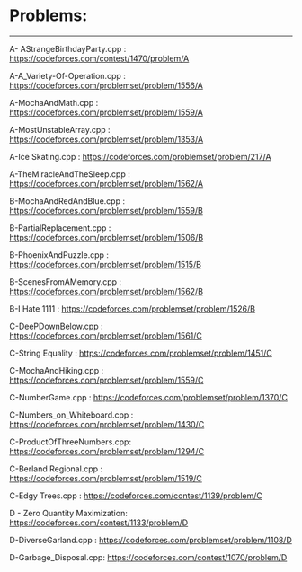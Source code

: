 # Problems:

---

A- AStrangeBirthdayParty.cpp : https://codeforces.com/contest/1470/problem/A

A-A_Variety-Of-Operation.cpp : https://codeforces.com/problemset/problem/1556/A

A-MochaAndMath.cpp : https://codeforces.com/problemset/problem/1559/A

A-MostUnstableArray.cpp : https://codeforces.com/problemset/problem/1353/A

A-Ice Skating.cpp : https://codeforces.com/problemset/problem/217/A

A-TheMiracleAndTheSleep.cpp : https://codeforces.com/problemset/problem/1562/A

B-MochaAndRedAndBlue.cpp : https://codeforces.com/problemset/problem/1559/B

B-PartialReplacement.cpp :  https://codeforces.com/problemset/problem/1506/B

B-PhoenixAndPuzzle.cpp : https://codeforces.com/problemset/problem/1515/B

B-ScenesFromAMemory.cpp :  https://codeforces.com/problemset/problem/1562/B

B-I Hate 1111 : https://codeforces.com/problemset/problem/1526/B

C-DeePDownBelow.cpp : https://codeforces.com/problemset/problem/1561/C

C-String Equality : https://codeforces.com/problemset/problem/1451/C

C-MochaAndHiking.cpp : https://codeforces.com/problemset/problem/1559/C

C-NumberGame.cpp :  https://codeforces.com/problemset/problem/1370/C

C-Numbers_on_Whiteboard.cpp : https://codeforces.com/problemset/problem/1430/C

C-ProductOfThreeNumbers.cpp: https://codeforces.com/problemset/problem/1294/C

C-Berland Regional.cpp : https://codeforces.com/problemset/problem/1519/C

C-Edgy Trees.cpp : https://codeforces.com/contest/1139/problem/C

D - Zero Quantity Maximization: https://codeforces.com/contest/1133/problem/D

D-DiverseGarland.cpp : https://codeforces.com/problemset/problem/1108/D

D-Garbage_Disposal.cpp: https://codeforces.com/contest/1070/problem/D
